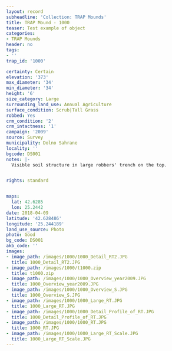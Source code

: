 ```yaml
---
layout: record
subheadline: 'Collection: TRAP Mounds'
title: TRAP Mound - 1000
teaser: Test example of object
categories:
- TRAP Mounds
header: no
tags:
- ''
trap_id: '1000'

certainty: Certain
elevation: '373'
max_diameter: '34'
min_diameter: '34'
height: '6'
size_category: Large
surrounding_land_use: Annual Agriculture
surface_condition: Scrub|Tall Grass
robbed: Yes
crm_condition: '2'
crm_intactness: '1'
campaign: '2009'
source: Survey
municipality: Dolno Sahrane
locality: ''
bgcode: DS001
notes: |-
  Visible soil structure in large robbers' trench on the top.


rights: standard


maps:
  lat: 42.6285
  lon: 25.2442
date: 2018-04-09
latitude: '42.628486'
longitude: '25.244189'
land_use_source: Photo
photo: Good
bg_code: DS001
akb_code: ''
images:
- image_path: /images/1000/1000_Detail_RT2.JPG
  title: 1000_Detail_RT2.JPG
- image_path: /images/1000/t1000.zip
  title: t1000.zip
- image_path: /images/1000/1000_Overview_year2009.JPG
  title: 1000_Overview_year2009.JPG
- image_path: /images/1000/1000_Overview_S.JPG
  title: 1000_Overview_S.JPG
- image_path: /images/1000/1000_Large_RT.JPG
  title: 1000_Large_RT.JPG
- image_path: /images/1000/1000_Detail_Profile_of_RT.JPG
  title: 1000_Detail_Profile_of_RT.JPG
- image_path: /images/1000/1000_RT.JPG
  title: 1000_RT.JPG
- image_path: /images/1000/1000_Large_RT_Scale.JPG
  title: 1000_Large_RT_Scale.JPG
---
```

